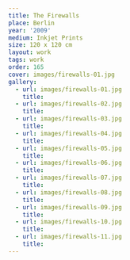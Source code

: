 ```yaml
---
title: The Firewalls
place: Berlin
year: '2009'
medium: Inkjet Prints
size: 120 x 120 cm
layout: work
tags: work
order: 165
cover: images/firewalls-01.jpg
gallery:
  - url: images/firewalls-01.jpg
    title: 
  - url: images/firewalls-02.jpg
    title: 
  - url: images/firewalls-03.jpg
    title: 
  - url: images/firewalls-04.jpg
    title: 
  - url: images/firewalls-05.jpg
    title: 
  - url: images/firewalls-06.jpg
    title: 
  - url: images/firewalls-07.jpg
    title: 
  - url: images/firewalls-08.jpg
    title: 
  - url: images/firewalls-09.jpg
    title: 
  - url: images/firewalls-10.jpg
    title: 
  - url: images/firewalls-11.jpg
    title: 
---
```

